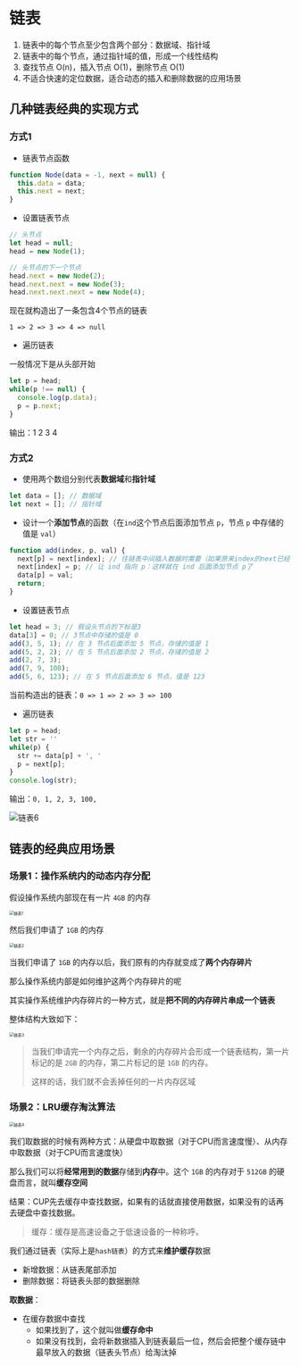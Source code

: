 # 链表

1. 链表中的每个节点至少包含两个部分：数据域、指针域
2. 链表中的每个节点，通过指针域的值，形成一个线性结构
3. 查找节点 O(n)，插入节点 O(1)，删除节点 O(1)
4. 不适合快速的定位数据，适合动态的插入和删除数据的应用场景



## 几种链表经典的实现方式

### 方式1

- 链表节点函数

```js
function Node(data = -1, next = null) {
  this.data = data;
  this.next = next;
}
```

- 设置链表节点

```js
// 头节点
let head = null;
head = new Node(1);

// 头节点的下一个节点
head.next = new Node(2);
head.next.next = new Node(3);
head.next.next.next = new Node(4);
```

现在就构造出了一条包含4个节点的链表

`1 => 2 => 3 => 4 => null`



- 遍历链表

一般情况下是从头部开始

```js
let p = head;
while(p !== null) {
  console.log(p.data);
  p = p.next;
}
```

输出：1 2 3 4 



### 方式2

- 使用两个数组分别代表**数据域**和**指针域**

```js
let data = []; // 数据域
let next = []; // 指针域
```

- 设计一个**添加节点**的函数（在`ind`这个节点后面添加节点 `p`，节点 `p` 中存储的值是 `val`）

```js
function add(index, p, val) {
  next[p] = next[index]; // 往链表中间插入数据时需要（如果原来index的next已经有值了，那么p就指向其next；否则其为null，p就指向null）
  next[index] = p; // 让 ind 指向 p：这样就在 ind 后面添加节点 p了
  data[p] = val;
  return;
}
```

- 设置链表节点

```js
let head = 3; // 假设头节点的下标是3
data[3] = 0; // 3节点中存储的值是 0
add(3, 5, 1); // 在 3 节点后面添加 5 节点，存储的值是 1
add(5, 2, 2); // 在 5 节点后面添加 2 节点，存储的值是 2
add(2, 7, 3);
add(7, 9, 100);
add(5, 6, 123); // 在 5 节点后面添加 6 节点，值是 123
```

当前构造出的链表：`0 => 1 => 2 => 3 => 100`

- 遍历链表


```js
let p = head;
let str = ''
while(p) {
  str += data[p] + ', '
  p = next[p];
}
console.log(str);
```

输出：`0, 1, 2, 3, 100,`

<img src=".\assets\链表1-1.png" alt="链表6" style="zoom:100%;" />



## 链表的经典应用场景

### 场景1：操作系统内的动态内存分配

假设操作系统内部现在有一片 `4GB` 的内存

<img src=".\assets\链表1-2.png" alt="链表1" style="zoom:50%;" />

然后我们申请了 `1GB` 的内存

<img src=".\assets\链表1-3.png" alt="链表2" style="zoom:50%;" />

当我们申请了 `1GB` 的内存以后，我们原有的内存就变成了**两个内存碎片**

那么操作系统内部是如何维护这两个内存碎片的呢

其实操作系统维护内存碎片的一种方式，就是**把不同的内存碎片串成一个链表**

整体结构大致如下：

<img src=".\assets\链表1-4.png" alt="链表3" style="zoom:50%;" />

> 当我们申请完一个内存之后，剩余的内存碎片会形成一个链表结构，第一片标记的是 `2GB` 的内存，第二片标记的是 `1GB` 的内存。
>
> 这样的话，我们就不会丢掉任何的一片内存区域



### 场景2：LRU缓存淘汰算法

<img src=".\assets\链表1-5.png" alt="链表4" style="zoom:50%;" />

我们取数据的时候有两种方式：从硬盘中取数据（对于CPU而言速度慢）、从内存中取数据（对于CPU而言速度快）

那么我们可以将**经常用到的数据**存储到**内存**中。这个 `1GB` 的内存对于 `512GB` 的硬盘而言，就叫**缓存空间**

结果：CUP先去缓存中查找数据，如果有的话就直接使用数据，如果没有的话再去硬盘中查找数据。

> 缓存：缓存是高速设备之于低速设备的一种称呼。



我们通过链表（实际上是`hash链表`）的方式来**维护缓存**数据

- 新增数据：从链表尾部添加
- 删除数据：将链表头部的数据删除



**取数据**：

- 在缓存数据中查找
  - 如果找到了，这个就叫做**缓存命中**
  - 如果没有找到，会将新数据插入到链表最后一位，然后会把整个缓存链中最早放入的数据（链表头节点）给淘汰掉































